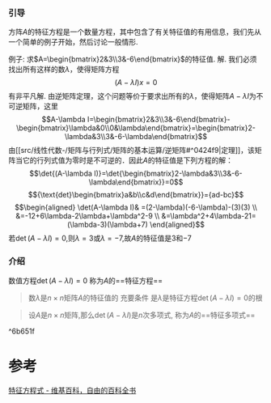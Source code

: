 

### 引导
方阵$A$的特征方程是一个数量方程，其中包含了有关特征值的有用信息，我们先从一个简单的例子开始，然后讨论一般情形.

例子:
求$A=\begin{bmatrix}2&3\\3&-6\end{bmatrix}$的特征值. 
解.
我们必须找出所有这样的数$λ$，使得矩阵方程$$(A-\lambda I)x=0$$有非平凡解.
由逆矩阵定理，这个问题等价于要求出所有的$λ$，使得矩阵$A-\lambda I$为不可逆矩阵，这里$$A-\lambda I=\begin{bmatrix}2&3\\3&-6\end{bmatrix}-\begin{bmatrix}\lambda&0\\0&\lambda\end{bmatrix}=\begin{bmatrix}2-\lambda&3\\3&-6-\lambda\end{bmatrix}$$
由[[src/线性代数-/矩阵与行列式/矩阵的基本运算/逆矩阵#^0424f9|定理]]，该矩阵当它的行列式值为零时是不可逆的．因此$A$的特征值是下列方程的解：$$\det{(A-\lambda I)}=\det{\begin{bmatrix}2-\lambda&3\\3&-6-\lambda\end{bmatrix}}=0$$
$${\text{det}\begin{bmatrix}a&b\\c&d\end{bmatrix}}={ad-bc}$$
$$\begin{aligned}
\det(A-\lambda I)& =(2-\lambda)(-6-\lambda)-(3)(3)  \\
&=-12+6\lambda-2\lambda+\lambda^2-9 \\
&=\lambda^2+4\lambda-21=(\lambda-3)(\lambda+7)
\end{aligned}$$
若$\det(A-\lambda I)=0$,则$\lambda=3$或$\lambda=-7$,故$A$的特征值是$3$和$-7$

### 介绍
数值方程$\det(A-\lambda I)=0$ 称为$A$的==特征方程==

> 数$λ$是$n\times n$矩阵$A$的特征值的 充要条件 是$λ$是特征方程$\det(A-\lambda I)=0$的根

> 设$A$是$n\times n$矩阵,那么$\det(A-\lambda I)$是$n$次多项式, 称为$A$的==特征多项式==

^6b651f


# 参考
[特征方程式 - 维基百科，自由的百科全书](https://zh.wikipedia.org/zh-hans/%E7%89%B9%E5%BE%B5%E6%96%B9%E7%A8%8B%E5%BC%8F)
